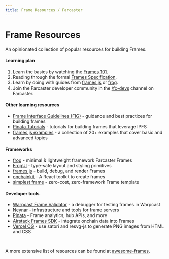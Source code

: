 ```yaml
---
title: Frame Resources / Farcaster
---
```


# Frame Resources

An opinionated collection of popular resources for building Frames.

#### Learning plan

1. Learn the basics by watching the [Frames 101](https://youtu.be/rp9X8rAPzPM?si=PWm3vBFCTtaoE_Ua).
2. Reading through the formal [Frames Specification](../../reference/frames/spec).
3. Learn by doing with guides from [frames.js](https://framesjs.org/guides/create-frame) or [frog](https://framesjs.org/guides/create-frame).
4. Join the Farcaster developer community in the [/fc-devs](https://warpcast.com/~/channel/fc-devs) channel on Farcaster.

#### Other learning resources

- [Frame Interface Guidelines (FIG)](https://github.com/paradigmxyz/Fig) - guidance and best practices for building frames
- [Pinata Tutorials](https://docs.pinata.cloud/farcaster/frames#frame-tutorials) - tutorials for building frames that leverage IPFS
- [frames.js examples](https://framesjs.org/examples/basic) - a collection of 20+ examples that cover basic and advanced topics

#### Frameworks

- [frog](https://frog.fm) - minimal & lightweight framework Farcaster Frames
- [FrogUI](https://frog.fm/ui) - type-safe layout and styling primitives
- [frames.js](https://framesjs.org/) - build, debug, and render Frames
- [onchainkit](https://github.com/coinbase/onchainkit) - A React toolkit to create frames
- [simplest frame](https://github.com/depatchedmode/simplest-frame) - zero-cost, zero-framework Frame template

#### Developer tools

- [Warpcast Frame Validator](https://warpcast.com/~/developers/frames) - a debugger for testing frames in Warpcast
- [Neynar](https://docs.neynar.com/docs/how-to-build-farcaster-frames-with-neynar) - infrastructure and tools for frame servers
- [Pinata](https://docs.pinata.cloud/farcaster/frames) - Frame analytics, hub APIs, and more
- [Airstack Frames SDK](https://github.com/Airstack-xyz/airstack-frames-sdk) - integrate onchain data into Frames
- [Vercel OG](https://vercel.com/docs/functions/og-image-generation) - use satori and resvg-js to generate PNG images from HTML and CSS

<br/>

A more extensive list of resources can be found at [awesome-frames](https://github.com/davidfurlong/awesome-frames).
